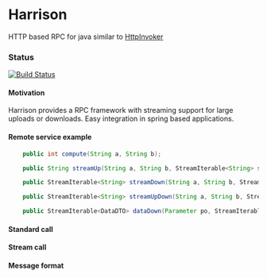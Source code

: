 # Harrison

HTTP based RPC for java similar to [HttpInvoker](http://docs.spring.io/spring/docs/current/spring-framework-reference/html/remoting.html)

### Status
[![Build Status](https://travis-ci.org/rafalopez79/harrison.svg?branch=master)](https://travis-ci.org/rafalopez79/harrison/)

#### Motivation

Harrison provides a RPC framework with streaming support for large uploads or downloads.
Easy integration in spring based applications.

#### Remote service example

```java
    public int compute(String a, String b);

	public String streamUp(String a, String b, StreamIterable<String> stream);

	public StreamIterable<String> streamDown(String a, String b, StreamIterable<String> stream);

	public StreamIterable<String> streamUpDown(String a, String b, StreamIterable<String> stream);

	public StreamIterable<DataDTO> dataDown(Parameter po, StreamIterable<DataDTO> stream);
```
    
    
#### Standard call

#### Stream call

#### Message format

